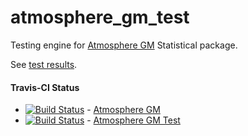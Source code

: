 atmosphere_gm_test
==================

Testing engine for [Atmosphere GM](https://github.com/9il/atmosphere_gm) Statistical package.

See [test results](view/nvmm_test.csv).

#### Travis-CI Status
+ [![Build Status](https://travis-ci.org/9il/atmosphere_gm.svg)](https://travis-ci.org/9il/atmosphere_gm) - [Atmosphere GM](https://travis-ci.org/9il/atmosphere_gm)
+ [![Build Status](https://travis-ci.org/9il/atmosphere_gm_test.svg)](https://travis-ci.org/9il/atmosphere_gm_test) - [Atmosphere GM Test](https://travis-ci.org/9il/atmosphere_gm_test)
